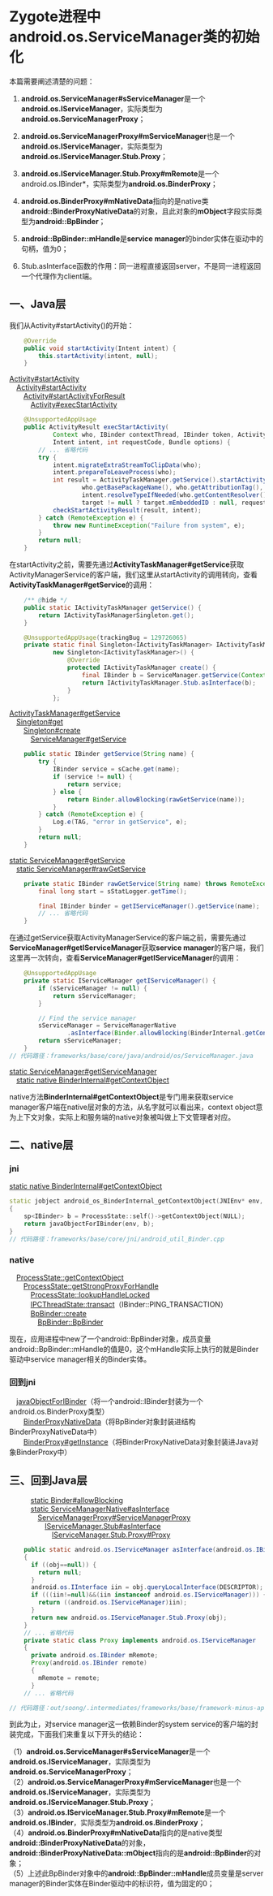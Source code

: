 # Zygote进程中android.os.ServiceManager类的初始化

本篇需要阐述清楚的问题：  

1. **android.os.ServiceManager#sServiceManager**是一个**android.os.IServiceManager**，实际类型为**android.os.ServiceManagerProxy**；

2. **android.os.ServiceManagerProxy#mServiceManager**也是一个**android.os.IServiceManager**，实际类型为**android.os.IServiceManager.Stub.Proxy**；

3. **android.os.IServiceManager.Stub.Proxy#mRemote**是一个 android.os.IBinder*，实际类型为**android.os.BinderProxy**；

4. **android.os.BinderProxy#mNativeData**指向的是native类**android::BinderProxyNativeData**的对象，且此对象的**mObject**字段实际类型为**android::BpBinder**；

5. **android::BpBinder::mHandle**是**service manager**的binder实体在驱动中的句柄，值为0；

6. Stub.asInterface函数的作用：同一进程直接返回server，不是同一进程返回一个代理作为client端。

## 一、Java层

我们从Activity#startActivity()的开始：  

```java
    @Override
    public void startActivity(Intent intent) {
        this.startActivity(intent, null);
    }
```

[Activity#startActivity][startActivityLink1]  
&emsp;[Activity#startActivity][startActivityLink2]  
&emsp;&emsp;[Activity#startActivityForResult][startActivityLink3]  
&emsp;&emsp;&emsp;[Activity#execStartActivity][execStartActivityLink]  

[startActivityLink1]:https://cs.android.com/android/platform/superproject/+/master:frameworks/base/core/java/android/app/Activity.java;l=5616
[startActivityLink2]:https://cs.android.com/android/platform/superproject/+/master:frameworks/base/core/java/android/app/Activity.java;l=5643
[startActivityLink3]:https://cs.android.com/android/platform/superproject/+/master:frameworks/base/core/java/android/app/Activity.java;l=5315
[execStartActivityLink]:https://cs.android.com/android/platform/superproject/+/master:frameworks/base/core/java/android/app/Instrumentation.java;l=1693

```java
    @UnsupportedAppUsage
    public ActivityResult execStartActivity(
            Context who, IBinder contextThread, IBinder token, Activity target,
            Intent intent, int requestCode, Bundle options) {
        // ... 省略代码
        try {
            intent.migrateExtraStreamToClipData(who);
            intent.prepareToLeaveProcess(who);
            int result = ActivityTaskManager.getService().startActivity(whoThread,
                    who.getBasePackageName(), who.getAttributionTag(), intent,
                    intent.resolveTypeIfNeeded(who.getContentResolver()), token,
                    target != null ? target.mEmbeddedID : null, requestCode, 0, null, options);
            checkStartActivityResult(result, intent);
        } catch (RemoteException e) {
            throw new RuntimeException("Failure from system", e);
        }
        return null;
    }
```

在startActivity之前，需要先通过**ActivityTaskManager#getService**获取ActivityManagerService的客户端，我们这里从startActivity的调用转向，查看**ActivityTaskManager#getService**的调用：  

```java
    /** @hide */
    public static IActivityTaskManager getService() {
        return IActivityTaskManagerSingleton.get();
    }

    @UnsupportedAppUsage(trackingBug = 129726065)
    private static final Singleton<IActivityTaskManager> IActivityTaskManagerSingleton =
            new Singleton<IActivityTaskManager>() {
                @Override
                protected IActivityTaskManager create() {
                    final IBinder b = ServiceManager.getService(Context.ACTIVITY_TASK_SERVICE);
                    return IActivityTaskManager.Stub.asInterface(b);
                }
            };
```

[ActivityTaskManager#getService][ATMgetServiceLink]  
&emsp;[Singleton#get][SingletonGet]  
&emsp;&emsp;[Singleton#create][SingletonCreate]  
&emsp;&emsp;&emsp;[ServiceManager#getService][SMgetManager]  

[ATMgetServiceLink]:https://cs.android.com/android/platform/superproject/+/master:frameworks/base/core/java/android/app/ActivityTaskManager.java;l=149
[SingletonGet]:https://cs.android.com/android/platform/superproject/+/master:frameworks/base/core/java/android/util/Singleton.java;l=40
[SingletonCreate]:https://cs.android.com/android/platform/superproject/+/master:frameworks/base/core/java/android/app/ActivityTaskManager.java;l=157
[SMgetManager]:https://cs.android.com/android/platform/superproject/+/master:frameworks/base/core/java/android/os/ServiceManager.java;l=128

```java
    public static IBinder getService(String name) {
        try {
            IBinder service = sCache.get(name);
            if (service != null) {
                return service;
            } else {
                return Binder.allowBlocking(rawGetService(name));
            }
        } catch (RemoteException e) {
            Log.e(TAG, "error in getService", e);
        }
        return null;
    }
```

[static ServiceManager#getService][SvcMgrGetServiceLink]  
&emsp;[static ServiceManager#rawGetService][SvcMgrRawGetServiceLink]  

[SvcMgrGetServiceLink]:https://cs.android.com/android/platform/superproject/+/master:frameworks/base/core/java/android/os/ServiceManager.java;l=128
[SvcMgrRawGetServiceLink]:https://cs.android.com/android/platform/superproject/+/master:frameworks/base/core/java/android/os/ServiceManager.java;l=318

```java
    private static IBinder rawGetService(String name) throws RemoteException {
        final long start = sStatLogger.getTime();

        final IBinder binder = getIServiceManager().getService(name);
        // ... 省略代码
    }
```

在通过getService获取ActivityManagerService的客户端之前，需要先通过**ServiceManager#getIServiceManager**获取**service manager**的客户端，我们这里再一次转向，查看**ServiceManager#getIServiceManager**的调用：  

```java
    @UnsupportedAppUsage
    private static IServiceManager getIServiceManager() {
        if (sServiceManager != null) {
            return sServiceManager;
        }

        // Find the service manager
        sServiceManager = ServiceManagerNative
                .asInterface(Binder.allowBlocking(BinderInternal.getContextObject()));
        return sServiceManager;
    }
// 代码路径：frameworks/base/core/java/android/os/ServiceManager.java
```

[static ServiceManager#getIServiceManager][SvcMgrGetIServiceManagerLink]  
&emsp;[static native BinderInternal#getContextObject][BinderInternalGetCtxObjLink]  

[SvcMgrGetIServiceManagerLink]:https://cs.android.com/android/platform/superproject/+/master:frameworks/base/core/java/android/os/ServiceManager.java;l=110
[BinderInternalGetCtxObjLink]:https://cs.android.com/android/platform/superproject/+/master:frameworks/base/core/jni/android_util_Binder.cpp;l=1130

native方法**BinderInternal#getContextObject**是专门用来获取service manager客户端在native层对象的方法，从名字就可以看出来，context object意为上下文对象，实际上和服务端的native对象被叫做上下文管理者对应。  

## 二、native层

### jni

[static native BinderInternal#getContextObject][BinderInternalGetCtxObjLink]  

```c++
static jobject android_os_BinderInternal_getContextObject(JNIEnv* env, jobject clazz)
{
    sp<IBinder> b = ProcessState::self()->getContextObject(NULL);
    return javaObjectForIBinder(env, b);
}
// 代码路径：frameworks/base/core/jni/android_util_Binder.cpp
```

### native

&emsp;[ProcessState::getContextObject][ProcessStateGetCtxObjLink]  
&emsp;&emsp;[ProcessState::getStrongProxyForHandle][ProcessStateGSPFHLink]  
&emsp;&emsp;&emsp;[ProcessState::lookupHandleLocked][PSLookupHandleLockedLink]  
&emsp;&emsp;&emsp;[IPCThreadState::transact][IPCTransactLink]（IBinder::PING_TRANSACTION）  
&emsp;&emsp;&emsp;[BpBinder::create][BpBinderCreateLink]  
&emsp;&emsp;&emsp;&emsp;[BpBinder::BpBinder][BpBinderBpBinderLink]  

[ProcessStateGetCtxObjLink]:https://cs.android.com/android/platform/superproject/+/master:frameworks/native/libs/binder/ProcessState.cpp;l=123
[ProcessStateGSPFHLink]:https://cs.android.com/android/platform/superproject/+/master:frameworks/native/libs/binder/ProcessState.cpp;l=247
[PSLookupHandleLockedLink]:https://cs.android.com/android/platform/superproject/+/master:frameworks/native/libs/binder/ProcessState.cpp;l=234
[IPCTransactLink]:https://cs.android.com/android/platform/superproject/+/master:frameworks/native/libs/binder/ProcessState.cpp;l=234
[BpBinderCreateLink]:https://cs.android.com/android/platform/superproject/+/master:frameworks/native/libs/binder/BpBinder.cpp;l=110
[BpBinderBpBinderLink]:https://cs.android.com/android/platform/superproject/+/master:frameworks/native/libs/binder/BpBinder.cpp;l=139

现在，应用进程中new了一个android::BpBinder对象，成员变量android::BpBinder::mHandle的值是0，这个mHandle实际上执行的就是Binder驱动中service manager相关的Binder实体。  

### 回到jni

&emsp;[javaObjectForIBinder][javaObjectForIBinderLink]（将一个android::IBinder封装为一个android.os.BinderProxy类型）  
&emsp;&emsp;[BinderProxyNativeData][BinderProxyNativeDataLink]（将BpBinder对象封装进结构BinderProxyNativeData中）  
&emsp;&emsp;[BinderProxy#getInstance][BinderProxyGetInstanceLink]（将BinderProxyNativeData对象封装进Java对象BinderProxy中）  

[javaObjectForIBinderLink]:https://cs.android.com/android/platform/superproject/+/master:frameworks/base/core/jni/android_util_Binder.cpp;l=739
[BinderProxyNativeDataLink]:https://cs.android.com/android/platform/superproject/+/master:frameworks/base/core/jni/android_util_Binder.cpp;l=720
[BinderProxyGetInstanceLink]:https://cs.android.com/android/platform/superproject/+/master:frameworks/base/core/jni/android_util_Binder.cpp;l=757

## 三、回到Java层

&emsp;&emsp;&emsp;[static Binder#allowBlocking][BinderAllowBlockingLink]  
&emsp;&emsp;&emsp;[static ServiceManagerNative#asInterface][SvcMgrNtvAsInterfaceLink]  
&emsp;&emsp;&emsp;&emsp;[ServiceManagerProxy#ServiceManagerProxy][ServiceManagerProxyLink]  
&emsp;&emsp;&emsp;&emsp;&emsp;[IServiceManager.Stub#asInterface][StubAsInterfaceLink]  
&emsp;&emsp;&emsp;&emsp;&emsp;&emsp;[IServiceManager.Stub.Proxy#Proxy][ProxyConstructorLink]  

```java
    public static android.os.IServiceManager asInterface(android.os.IBinder obj)
    {
      if ((obj==null)) {
        return null;
      }
      android.os.IInterface iin = obj.queryLocalInterface(DESCRIPTOR);
      if (((iin!=null)&&(iin instanceof android.os.IServiceManager))) {
        return ((android.os.IServiceManager)iin);
      }
      return new android.os.IServiceManager.Stub.Proxy(obj);
    }
    // ... 省略代码
    private static class Proxy implements android.os.IServiceManager
    {
      private android.os.IBinder mRemote;
      Proxy(android.os.IBinder remote)
      {
        mRemote = remote;
      }
    // ... 省略代码

// 代码路径：out/soong/.intermediates/frameworks/base/framework-minus-apex/android_common/xref30/srcjars.xref/android/os/IServiceManager.java
```

[BinderAllowBlockingLink]:https://cs.android.com/android/platform/superproject/+/master:frameworks/base/core/java/android/os/Binder.java;l=213
[SvcMgrNtvAsInterfaceLink]:https://cs.android.com/android/platform/superproject/+/master:frameworks/base/core/java/android/os/ServiceManagerNative.java;l=38
[ServiceManagerProxyLink]:https://cs.android.com/android/platform/superproject/+/master:frameworks/base/core/java/android/os/ServiceManagerNative.java;l=51
[StubAsInterfaceLink]:https://cs.android.com/android/platform/superproject/+/master:out/soong/.intermediates/frameworks/base/framework-minus-apex/android_common/xref30/srcjars.xref/android/os/IServiceManager.java;l=122
[ProxyConstructorLink]:https://cs.android.com/android/platform/superproject/+/master:out/soong/.intermediates/frameworks/base/framework-minus-apex/android_common/xref30/srcjars.xref/android/os/IServiceManager.java;l=335

到此为止，对service manager这一依赖Binder的system service的客户端的封装完成，下面我们来重复以下开头的结论：  

（1）**android.os.ServiceManager#sServiceManager**是一个**android.os.IServiceManager**，实际类型为**android.os.ServiceManagerProxy**；  
（2）**android.os.ServiceManagerProxy#mServiceManager**也是一个**android.os.IServiceManager**，实际类型为**android.os.IServiceManager.Stub.Proxy**；  
（3）**android.os.IServiceManager.Stub.Proxy#mRemote**是一个**android.os.IBinder**，实际类型为**android.os.BinderProxy**；  
（4）**android.os.BinderProxy#mNativeData**指向的是native类型**android::BinderProxyNativeData**的对象，**android::BinderProxyNativeData::mObject**指向的是**android::BpBinder**的对象；  
（5）上述此BpBinder对象中的**android::BpBinder::mHandle**成员变量是server manager的Binder实体在Binder驱动中的标识符，值为固定的0；
